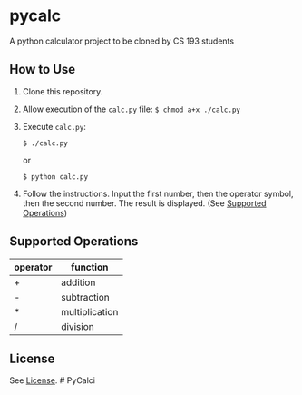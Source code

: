 # pycalc
A python calculator project to be cloned by CS 193 students

## How to Use
1. Clone this repository.
2. Allow execution of the `calc.py` file: `$ chmod a+x ./calc.py`
3. Execute `calc.py`: 

    ```
    $ ./calc.py
    ```

    or

    ```
    $ python calc.py
    ```

4. Follow the instructions. Input the first number, then the operator symbol, then the second number. The result is displayed. (See [Supported Operations](#supported-operations))

## Supported Operations
| operator |    function    |
|----------|----------------|
| +        | addition       |
| -        | subtraction    |
| *        | multiplication |
| /        | division       |

## License
See [License](https://github.com/Purdue-CSUSB/pycalc/blob/master/LICENSE).
#   P y C a l c i  
 
